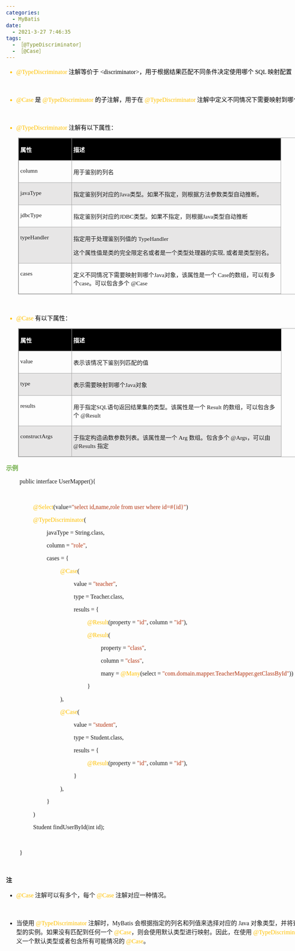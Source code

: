 ```yaml
---
categories:
  - MyBatis
date:
  - 2021-3-27 7:46:35
tags:
  - ［@TypeDiscriminator］
  - ［@Case］
---
```


<body lang=zh-CN style='font-family:"Microsoft YaHei UI";font-size:12.0pt'>
<!--StartFragment-->

<div style='direction:ltr;border-width:100%'>

<div style='direction:ltr;margin-top:0in;margin-left:0in;width:9.5201in'>

<div style='direction:ltr;margin-top:0in;margin-left:0in;width:9.5201in'>

<ul type=disc style='direction:ltr;unicode-bidi:embed;margin-top:0in;
 margin-bottom:0in'>
 <li style='margin-top:0;margin-bottom:0;vertical-align:middle;color:#FFC000'><span
     style='font-family:"Comic Sans MS";font-size:12.0pt;color:#FFC000'
     lang=zh-CN>@TypeDiscriminator</span><span style='font-family:"Comic Sans MS";
     font-size:12.0pt;color:black' lang=en-US> </span><span style='font-family:
     "Microsoft YaHei UI";font-size:12.0pt;color:black' lang=zh-CN>注解等价于</span><span
     style='font-family:"Comic Sans MS";font-size:12.0pt;color:black'
     lang=en-US> &lt;</span><span style='font-family:"Comic Sans MS";
     font-size:12.0pt;color:black' lang=zh-CN>discriminator</span><span
     style='font-family:"Comic Sans MS";font-size:12.0pt;color:black'
     lang=en-US>&gt;</span><span style='font-family:"Microsoft YaHei UI";
     font-size:12.0pt;color:black' lang=zh-CN>，用于根据结果匹配不同条件决定使用哪个</span><span
     style='font-family:"Comic Sans MS";font-size:12.0pt;color:black'
     lang=zh-CN> SQL </span><span style='font-family:"Microsoft YaHei UI";
     font-size:12.0pt;color:black' lang=zh-CN>映射配置</span></li>
</ul>

<p style='font-family:"Microsoft YaHei UI";font-size:12.0pt'
lang=en-US>&nbsp;</p>

<ul type=disc style='direction:ltr;unicode-bidi:embed;margin-top:0in;
 margin-bottom:0in'>
 <li style='margin-top:0;margin-bottom:0;vertical-align:middle;color:#FFC000'><span
     style='font-family:"Comic Sans MS";font-size:12.0pt;color:#FFC000'
     lang=zh-CN>@Case</span><span style='font-family:"Comic Sans MS";
     font-size:12.0pt;color:#ED7D31' lang=en-US> </span><span style='font-family:
     "Microsoft YaHei UI";font-size:12.0pt;color:black' lang=zh-CN>是</span><span
     style='font-family:"Comic Sans MS";font-size:12.0pt;color:#FFC000'
     lang=en-US> </span><span style='font-family:"Comic Sans MS";font-size:
     12.0pt;color:#FFC000' lang=zh-CN>@TypeDiscriminator</span><span
     style='font-family:"Comic Sans MS";font-size:12.0pt;color:black'
     lang=en-US> </span><span style='font-family:"Microsoft YaHei UI";
     font-size:12.0pt;color:black' lang=zh-CN>的子注解，用于在</span><span
     style='font-family:"Comic Sans MS";font-size:12.0pt;color:black'
     lang=en-US> </span><span style='font-family:"Comic Sans MS";font-size:
     12.0pt;color:#FFC000' lang=zh-CN>@TypeDiscriminator</span><span
     style='font-family:"Comic Sans MS";font-size:12.0pt;color:black'
     lang=en-US> </span><span style='font-family:"Microsoft YaHei UI";
     font-size:12.0pt;color:black' lang=zh-CN>注解中定义不同情况下需要映射到哪个Java对象。</span></li>
</ul>

<p style='font-family:"Microsoft YaHei UI";font-size:12.0pt'
lang=en-US>&nbsp;</p>

<ul type=disc style='direction:ltr;unicode-bidi:embed;margin-top:0in;
 margin-bottom:0in'>
 <li style='margin-top:0;margin-bottom:0;vertical-align:middle;color:#FFC000'><span
     style='font-family:"Comic Sans MS";font-size:12.0pt;color:#FFC000'
     lang=zh-CN>@TypeDiscriminator</span><span style='font-family:"Comic Sans MS";
     font-size:12.0pt;color:#ED7D31' lang=en-US> </span><span style='font-family:
     "Microsoft YaHei UI";font-size:12.0pt;color:black' lang=zh-CN>注解有以下属性：</span></li>
</ul>

<div style='direction:ltr'>

<table border=1 cellpadding=0 cellspacing=0 valign=top style='direction:ltr;
 border-collapse:collapse;border-style:solid;border-color:#A3A3A3;border-width:
 1pt;margin-left:.3333in' title="" summary="">
 <tr>
  <td style='border-style:solid;border-color:#A3A3A3;border-width:1pt;
  background-color:black;vertical-align:top;width:1.3756in;padding:2.0pt 3.0pt 2.0pt 3.0pt'>
  <p style='font-family:"Microsoft YaHei UI";font-size:11.5pt;
  color:white'><span style='font-weight:bold'>属性</span></p>
  </td>
  <td style='border-style:solid;border-color:#A3A3A3;border-width:1pt;
  background-color:black;vertical-align:top;width:5.643in;padding:2.0pt 3.0pt 2.0pt 3.0pt'>
  <p style='font-family:"Microsoft YaHei UI";font-size:11.5pt;
  color:white'><span style='font-weight:bold'>描述</span></p>
  </td>
 </tr>
 <tr>
  <td style='border-style:solid;border-color:#A3A3A3;border-width:1pt;
  vertical-align:top;width:1.3756in;padding:2.0pt 3.0pt 2.0pt 3.0pt'>
  <p style='font-family:"Comic Sans MS";font-size:11.5pt'>column</p>
  </td>
  <td style='border-style:solid;border-color:#A3A3A3;border-width:1pt;
  vertical-align:top;width:5.643in;padding:2.0pt 3.0pt 2.0pt 3.0pt'>
  <p style='font-family:"Microsoft YaHei UI";font-size:11.5pt'>用于鉴别的列名</p>
  </td>
 </tr>
 <tr>
  <td style='border-style:solid;border-color:#A3A3A3;border-width:1pt;
  background-color:#E7E6E6;vertical-align:top;width:1.3756in;padding:2.0pt 3.0pt 2.0pt 3.0pt'>
  <p style='font-family:"Comic Sans MS";font-size:11.5pt'>javaType</p>
  </td>
  <td style='border-style:solid;border-color:#A3A3A3;border-width:1pt;
  background-color:#E7E6E6;vertical-align:top;width:5.643in;padding:2.0pt 3.0pt 2.0pt 3.0pt'>
  <p style='font-size:11.5pt'><span style='font-family:"Microsoft YaHei UI"'>指定鉴别列对应的</span><span
  style='font-family:"Comic Sans MS"'>Java</span><span style='font-family:"Microsoft YaHei UI"'>类型。如果不指定，则根据方法参数类型自动推断。</span></p>
  </td>
 </tr>
 <tr>
  <td style='border-style:solid;border-color:#A3A3A3;border-width:1pt;
  vertical-align:top;width:1.3756in;padding:2.0pt 3.0pt 2.0pt 3.0pt'>
  <p style='font-family:"Comic Sans MS";font-size:11.5pt'>jdbcType</p>
  </td>
  <td style='border-style:solid;border-color:#A3A3A3;border-width:1pt;
  vertical-align:top;width:5.643in;padding:2.0pt 3.0pt 2.0pt 3.0pt'>
  <p style='font-size:11.5pt'><span style='font-family:"Microsoft YaHei UI"'>指定鉴别列对应的</span><span
  style='font-family:"Comic Sans MS"'>JDBC</span><span style='font-family:"Microsoft YaHei UI"'>类型。如果不指定，则根据</span><span
  style='font-family:"Comic Sans MS"'>Java</span><span style='font-family:"Microsoft YaHei UI"'>类型自动推断</span></p>
  </td>
 </tr>
 <tr>
  <td style='border-style:solid;border-color:#A3A3A3;border-width:1pt;
  background-color:#E7E6E6;vertical-align:top;width:1.3756in;padding:2.0pt 3.0pt 2.0pt 3.0pt'>
  <p style='font-family:"Comic Sans MS";font-size:11.5pt'>typeHandler</p>
  </td>
  <td style='border-style:solid;border-color:#A3A3A3;border-width:1pt;
  background-color:#E7E6E6;vertical-align:top;width:5.6881in;padding:2.0pt 3.0pt 2.0pt 3.0pt'>
  <p style='font-size:11.5pt'><span style='font-family:"Microsoft YaHei UI"'
  lang=zh-CN>指定用于处理鉴别列值的</span><span style='font-family:"Microsoft YaHei UI"'
  lang=en-US> </span><span style='font-family:"Comic Sans MS"' lang=zh-CN>TypeHandler</span></p>
  <p style='font-size:11.5pt'><span style='font-family:"Microsoft YaHei UI"'>这个属性值是类的完全限定名或者是一个类型处理器的实现</span><span
  style='font-family:"Comic Sans MS"'>, </span><span style='font-family:"Microsoft YaHei UI"'>或者是类型别名。</span></p>
  </td>
 </tr>
 <tr>
  <td style='border-style:solid;border-color:#A3A3A3;border-width:1pt;
  vertical-align:top;width:1.3756in;padding:2.0pt 3.0pt 2.0pt 3.0pt'>
  <p style='font-family:"Comic Sans MS";font-size:11.5pt'>cases</p>
  </td>
  <td style='border-style:solid;border-color:#A3A3A3;border-width:1pt;
  vertical-align:top;width:5.6958in;padding:2.0pt 3.0pt 2.0pt 3.0pt'>
  <p style='font-size:11.5pt'><span style='font-family:"Microsoft YaHei UI"'
  lang=zh-CN>定义不同情况下需要映射到哪个</span><span style='font-family:"Comic Sans MS"'
  lang=zh-CN>Java</span><span style='font-family:"Microsoft YaHei UI"'
  lang=zh-CN>对象，该属性是一个</span><span style='font-family:"Comic Sans MS"'
  lang=zh-CN> Case</span><span style='font-family:"Microsoft YaHei UI"'
  lang=zh-CN>的数组，可以有多个</span><span style='font-family:"Comic Sans MS"'
  lang=zh-CN>case</span><span style='font-family:"Microsoft YaHei UI"'
  lang=zh-CN>。可以包含多个</span><span style='font-family:"Comic Sans MS"'
  lang=en-US> @Case</span></p>
  </td>
 </tr>
</table>

</div>

<p style='margin-left:.375in;font-family:"Microsoft YaHei UI";
font-size:12.0pt;color:#70AD47'>&nbsp;</p>

<ul type=disc style='direction:ltr;unicode-bidi:embed;margin-top:0in;
 margin-bottom:0in'>
 <li style='margin-top:0;margin-bottom:0;vertical-align:middle;color:#FFC000'><span
     style='font-family:"Comic Sans MS";font-size:12.0pt;color:#FFC000'
     lang=zh-CN>@Case</span><span style='font-family:"Comic Sans MS";
     font-size:12.0pt;color:#ED7D31' lang=en-US> </span><span style='font-family:
     "Microsoft YaHei UI";font-size:12.0pt;color:black' lang=zh-CN>有以下属性：</span></li>
</ul>

<div style='direction:ltr'>

<table border=1 cellpadding=0 cellspacing=0 valign=top style='direction:ltr;
 border-collapse:collapse;border-style:solid;border-color:#A3A3A3;border-width:
 1pt;margin-left:.3333in' title="" summary="">
 <tr>
  <td style='border-style:solid;border-color:#A3A3A3;border-width:1pt;
  background-color:black;vertical-align:top;width:1.3756in;padding:2.0pt 3.0pt 2.0pt 3.0pt'>
  <p style='font-family:"Microsoft YaHei UI";font-size:11.5pt;
  color:white'><span style='font-weight:bold'>属性</span></p>
  </td>
  <td style='border-style:solid;border-color:#A3A3A3;border-width:1pt;
  background-color:black;vertical-align:top;width:5.643in;padding:2.0pt 3.0pt 2.0pt 3.0pt'>
  <p style='font-family:"Microsoft YaHei UI";font-size:11.5pt;
  color:white'><span style='font-weight:bold'>描述</span></p>
  </td>
 </tr>
 <tr>
  <td style='border-style:solid;border-color:#A3A3A3;border-width:1pt;
  vertical-align:top;width:1.3756in;padding:2.0pt 3.0pt 2.0pt 3.0pt'>
  <p style='font-family:"Comic Sans MS";font-size:11.5pt'>value</p>
  </td>
  <td style='border-style:solid;border-color:#A3A3A3;border-width:1pt;
  vertical-align:top;width:5.643in;padding:2.0pt 3.0pt 2.0pt 3.0pt'>
  <p style='font-family:"Microsoft YaHei UI";font-size:11.5pt'>表示该情况下鉴别列匹配的值</p>
  </td>
 </tr>
 <tr>
  <td style='border-style:solid;border-color:#A3A3A3;border-width:1pt;
  background-color:#E7E6E6;vertical-align:top;width:1.3756in;padding:2.0pt 3.0pt 2.0pt 3.0pt'>
  <p style='font-family:"Comic Sans MS";font-size:11.5pt'>type</p>
  </td>
  <td style='border-style:solid;border-color:#A3A3A3;border-width:1pt;
  background-color:#E7E6E6;vertical-align:top;width:5.643in;padding:2.0pt 3.0pt 2.0pt 3.0pt'>
  <p style='font-size:11.5pt'><span style='font-family:"Microsoft YaHei UI"'>表示需要映射到哪个</span><span
  style='font-family:"Comic Sans MS"'>Java</span><span style='font-family:"Microsoft YaHei UI"'>对象</span></p>
  </td>
 </tr>
 <tr>
  <td style='border-style:solid;border-color:#A3A3A3;border-width:1pt;
  vertical-align:top;width:1.3756in;padding:2.0pt 3.0pt 2.0pt 3.0pt'>
  <p style='font-family:"Comic Sans MS";font-size:11.5pt'>results</p>
  </td>
  <td style='border-style:solid;border-color:#A3A3A3;border-width:1pt;
  vertical-align:top;width:5.7in;padding:2.0pt 3.0pt 2.0pt 3.0pt'>
  <p style='font-size:11.5pt'><span style='font-family:"Microsoft YaHei UI"'
  lang=zh-CN>用于指定</span><span style='font-family:"Comic Sans MS"' lang=zh-CN>SQL</span><span
  style='font-family:"Microsoft YaHei UI"' lang=zh-CN>语句返回结果集的类型。该属性是一个</span><span
  style='font-family:"Comic Sans MS"' lang=zh-CN> Result</span><span
  style='font-family:"Comic Sans MS"' lang=en-US> </span><span
  style='font-family:"Microsoft YaHei UI"' lang=zh-CN>的数组，可以包含多个</span><span
  style='font-family:"Comic Sans MS"' lang=en-US> @</span><span
  style='font-family:"Comic Sans MS"' lang=zh-CN>Result</span></p>
  </td>
 </tr>
 <tr>
  <td style='border-style:solid;border-color:#A3A3A3;border-width:1pt;
  background-color:#E7E6E6;vertical-align:top;width:1.3756in;padding:2.0pt 3.0pt 2.0pt 3.0pt'>
  <p style='font-family:"Comic Sans MS";font-size:11.5pt'>constructArgs</p>
  </td>
  <td style='border-style:solid;border-color:#A3A3A3;border-width:1pt;
  background-color:#E7E6E6;vertical-align:top;width:5.7125in;padding:2.0pt 3.0pt 2.0pt 3.0pt'>
  <p style='font-size:11.5pt'><span style='font-family:"Microsoft YaHei UI"'
  lang=zh-CN>于指定构造函数参数列表。该属性是一个</span><span style='font-family:"Comic Sans MS"'
  lang=zh-CN> Arg</span><span style='font-family:"Comic Sans MS"' lang=en-US> </span><span
  style='font-family:"Microsoft YaHei UI"' lang=zh-CN>数组。包含多个</span><span
  style='font-family:"Comic Sans MS"' lang=en-US> </span><span
  style='font-family:"Comic Sans MS"' lang=zh-CN>@Args</span><span
  style='font-family:"Microsoft YaHei UI"' lang=zh-CN>，可以由</span><span
  style='font-family:"Comic Sans MS"' lang=en-US> @Results </span><span
  style='font-family:"Microsoft YaHei UI"' lang=zh-CN>指定</span></p>
  </td>
 </tr>
</table>

</div>

<p style='font-family:"Microsoft YaHei UI";font-size:12.0pt;
color:#70AD47'><span style='font-weight:bold'>示例</span></p>

<p style='margin-left:.375in;font-family:"Comic Sans MS";font-size:
12.0pt'><span lang=zh-CN>public</span><span lang=en-US> </span><span
lang=zh-CN>interface </span><span lang=en-US>User</span><span lang=zh-CN>Mapper(</span><span
lang=en-US>){</span></p>

<p style='margin-left:.375in;font-family:"Comic Sans MS";font-size:
12.0pt' lang=en-US>&nbsp;</p>

<p style='margin-left:.75in;font-family:"Comic Sans MS";font-size:
12.0pt'><span style='color:#FFC000' lang=zh-CN>@Select</span><span lang=zh-CN>(value=</span><span
style='color:#B43512' lang=zh-CN>&quot;select id,name</span><span
style='color:#B43512' lang=en-US>,role</span><span style='color:#B43512'
lang=zh-CN> from </span><span style='color:#B43512' lang=en-US>user</span><span
style='color:#B43512' lang=zh-CN> where id=#{id}&quot;</span><span lang=zh-CN>)</span></p>

<p style='margin-left:.75in;font-family:"Comic Sans MS";font-size:
12.0pt'><span style='color:#FFC000'>@TypeDiscriminator</span>(</p>

<p style='margin-left:1.125in;font-family:"Comic Sans MS";
font-size:12.0pt'>javaType = String.class, </p>

<p style='margin-left:1.125in;font-family:"Comic Sans MS";
font-size:12.0pt'><span lang=zh-CN>column = </span><span style='color:#B43512'
lang=zh-CN>&quot;</span><span style='color:#B43512' lang=en-US>role</span><span
style='color:#B43512' lang=zh-CN>&quot;</span><span lang=zh-CN>, </span></p>

<p style='margin-left:1.125in;font-family:"Comic Sans MS";
font-size:12.0pt'>cases = {</p>

<p style='margin-left:1.5in;font-family:"Comic Sans MS";font-size:
12.0pt'><span style='color:#FFC000'>@Case</span>(</p>

<p style='margin-left:1.875in;font-family:"Comic Sans MS";
font-size:12.0pt'>value =<span style='color:#B43512'> &quot;teacher&quot;</span>,
</p>

<p style='margin-left:1.875in;font-family:"Comic Sans MS";
font-size:12.0pt'>type = Teacher.class, </p>

<p style='margin-left:1.875in;font-family:"Comic Sans MS";
font-size:12.0pt'>results = { </p>

<p style='margin-left:2.25in;font-family:"Comic Sans MS";font-size:
12.0pt'><span style='color:#FFC000'>@Result</span>(property = <span
style='color:#B43512'>&quot;id&quot;</span>, column = <span style='color:#B43512'>&quot;id&quot;</span>),</p>

<p style='margin-left:2.25in;font-family:"Comic Sans MS";font-size:
12.0pt'><span style='color:#FFC000'>@Result</span>(</p>

<p style='margin-left:2.625in;font-family:"Comic Sans MS";
font-size:12.0pt'><span lang=zh-CN>property = </span><span style='color:#B43512'
lang=zh-CN>&quot;</span><span style='color:#B43512' lang=en-US>class</span><span
style='color:#B43512' lang=zh-CN>&quot;</span><span lang=zh-CN>, </span></p>

<p style='margin-left:2.625in;font-family:"Comic Sans MS";
font-size:12.0pt'><span lang=zh-CN>column = </span><span style='color:#B43512'
lang=zh-CN>&quot;</span><span style='color:#B43512' lang=en-US>class</span><span
style='color:#B43512' lang=zh-CN>&quot;</span><span lang=zh-CN>, </span></p>

<p style='margin-left:2.625in;font-family:"Comic Sans MS";
font-size:12.0pt'><span lang=zh-CN>many = </span><span style='color:#FFC000'
lang=zh-CN>@Many</span><span lang=zh-CN>(select = </span><span
style='color:#B43512' lang=zh-CN>&quot;</span><span style='color:#B43512'
lang=en-US>com.domain.</span><span style='color:#B43512' lang=zh-CN>mapper.</span><span
style='color:#B43512' lang=en-US>Teacher</span><span style='color:#B43512'
lang=zh-CN>Mapper.get</span><span style='color:#B43512' lang=en-US>Class</span><span
style='color:#B43512' lang=zh-CN>ById&quot;</span><span lang=zh-CN>)) </span></p>

<p style='margin-left:2.25in;font-family:"Comic Sans MS";font-size:
12.0pt'>}</p>

<p style='margin-left:1.5in;font-family:"Comic Sans MS";font-size:
12.0pt'>),</p>

<p style='margin-left:1.5in;font-family:"Comic Sans MS";font-size:
12.0pt'><span style='color:#FFC000'>@Case</span>(</p>

<p style='margin-left:1.875in;font-family:"Comic Sans MS";
font-size:12.0pt'>value = <span style='color:#B43512'>&quot;student&quot;</span>,
</p>

<p style='margin-left:1.875in;font-family:"Comic Sans MS";
font-size:12.0pt'>type = Student.class, </p>

<p style='margin-left:1.875in;font-family:"Comic Sans MS";
font-size:12.0pt'>results = { </p>

<p style='margin-left:2.25in;font-family:"Comic Sans MS";font-size:
12.0pt'><span style='color:#FFC000'>@Result</span>(property = <span
style='color:#B43512'>&quot;id&quot;</span>, column = <span style='color:#B43512'>&quot;id&quot;</span>),</p>

<p style='margin-left:1.875in;font-family:"Comic Sans MS";
font-size:12.0pt'>}</p>

<p style='margin-left:1.5in;font-family:"Comic Sans MS";font-size:
12.0pt'>),</p>

<p style='margin-left:1.125in;font-family:"Comic Sans MS";
font-size:12.0pt' lang=en-US>}</p>

<p style='margin-left:.75in;font-family:"Comic Sans MS";font-size:
12.0pt' lang=en-US>)</p>

<p style='margin-left:.75in;font-family:"Comic Sans MS";font-size:
12.0pt'>Student findUserById(int id);</p>

<p style='margin-left:.75in;font-family:"Comic Sans MS";font-size:
12.0pt'>&nbsp;</p>

<p style='margin-left:.375in;font-family:"Comic Sans MS";font-size:
12.0pt' lang=en-US>}</p>

<p style='margin-left:.375in;font-family:"Comic Sans MS";font-size:
12.0pt' lang=en-US>&nbsp;</p>

<p style='font-family:"Microsoft YaHei UI";font-size:12.0pt'><span
style='font-weight:bold'>注</span></p>

<ul type=disc style='direction:ltr;unicode-bidi:embed;margin-top:0in;
 margin-bottom:0in'>
 <li style='margin-top:0;margin-bottom:0;vertical-align:middle'><span
     style='font-family:"Comic Sans MS";font-size:12.0pt;color:#FFC000'>@Case </span><span
     style='font-family:"Microsoft YaHei UI";font-size:12.0pt'>注解可以有多个，每个 </span><span
     style='font-family:"Comic Sans MS";font-size:12.0pt;color:#FFC000'>@Case </span><span
     style='font-family:"Microsoft YaHei UI";font-size:12.0pt'>注解对应一种情况。</span></li>
</ul>

<p style='margin-left:.375in;font-family:"Microsoft YaHei UI";
font-size:12.0pt'>&nbsp;</p>

<ul type=disc style='direction:ltr;unicode-bidi:embed;margin-top:0in;
 margin-bottom:0in'>
 <li style='margin-top:0;margin-bottom:0;vertical-align:middle'><span
     style='font-family:"Microsoft YaHei UI";font-size:12.0pt'>当使用 </span><span
     style='font-family:"Comic Sans MS";font-size:12.0pt;color:#FFC000'>@TypeDiscriminator
     </span><span style='font-family:"Microsoft YaHei UI";font-size:12.0pt'>注解时，</span><span
     style='font-family:"Comic Sans MS";font-size:12.0pt'>MyBatis </span><span
     style='font-family:"Microsoft YaHei UI";font-size:12.0pt'>会根据指定的列名和列值来选择对应的</span><span
     style='font-family:"Comic Sans MS";font-size:12.0pt'> Java </span><span
     style='font-family:"Microsoft YaHei UI";font-size:12.0pt'>对象类型，并将查询结果映射为该类型的实例。如果没有匹配到任何一个
     </span><span style='font-family:"Comic Sans MS";font-size:12.0pt;
     color:#FFC000'>@Case</span><span style='font-family:"Microsoft YaHei UI";
     font-size:12.0pt'>，则会使用默认类型进行映射。因此，在使用 </span><span style='font-family:
     "Comic Sans MS";font-size:12.0pt;color:#FFC000'>@TypeDiscriminator </span><span
     style='font-family:"Microsoft YaHei UI";font-size:12.0pt'>时，必须至少定义一个默认类型或者包含所有可能情况的
     </span><span style='font-family:"Comic Sans MS";font-size:12.0pt;
     color:#FFC000'>@Case</span><span style='font-family:"Microsoft YaHei UI";
     font-size:12.0pt'>。</span></li>
</ul>

</div>

</div>

</div>

<!--EndFragment-->
</body>
